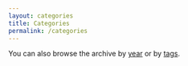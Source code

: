 ```yaml
---
layout: categories
title: Categories
permalink: /categories
---
```


You can also browse the archive by [year](/archive) or by [tags](/tags).